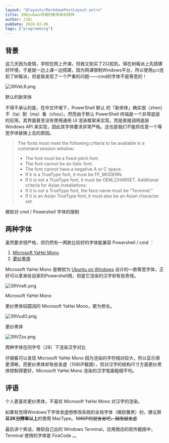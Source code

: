 ```yaml
---
layout: "@layouts/MarkdownPostLayout.astro"
title: 对Windows终端的新宋体说拜拜
author: J10c
pubDate: 2020-02-06
tags: ["programming"]
---
```


## 背景

这几天因为疫情，学校在网上开课，但我又刚买了2只舵机，得在树莓派上先搭建好环境，于是就一边上课一边搭建，因为网课限制Windows平台，所以使用`git`连到了树莓派，但是我发现了一个严重的问题——cmd的字体不是等宽的！

![39VeL6.png](https://cdn.j10ccc.xyz/static/blog/39VeL6.png)

默认的新宋体

不得不承认的是，在中文环境下，PowerShell 默认 的「新宋体」确实很（zhen）不（ta）耐（ma）看（chou）。然而由于默认 PowerShell 终端是一个非常底层的应用，其界面甚至没有使用通用 UI 渲染框架来实现，而是直接调用底层 Windows API 来实现，因此其字体要求非常严格。这也是我们不能将任意一个等宽字体替换上去的原因。

> The fonts must meet the following criteria to be available in a command session window:
> 
> -   The font must be a fixed-pitch font.
> -   The font cannot be an italic font.
> -   The font cannot have a negative A or C space.
> -   If it is a TrueType font, it must be FF_MODERN.
> -   If it is not a TrueType font, it must be OEM_CHARSET. Additional criteria for Asian installations:
> -   If it is not a TrueType font, the face name must be “Terminal.”
> -   If it is an Asian TrueType font, it must also be an Asian character set.

微软对 cmd / Powershell 字体的限制

## 两种字体

虽然要求很严格，但仍然有一两款比较好的字体能兼容 Powershell / cmd ：

1.  [Microsoft YaHei Mono](https://github.com/yakumioto/YaHei-Consolas-Hybrid-1.12)
2.  [更纱黑体](https://github.com/be5invis/Sarasa-Gothic/releases)

Microsoft YaHei Mono 是微软为 [Ubuntu on Windows](https://www.microsoft.com/zh-cn/p/ubuntu/9nblggh4msv6?activetab=pivot:overviewtab#) 设计的一款等宽字体，正好可以拿来给自家的Powershell用，但是它渲染的汉字却有些奇怪。

![39VneK.png](https://cdn.j10ccc.xyz/static/blog/39VneK.png)

Microsoft YaHei Mono

更纱黑体较圆润的 Microsoft YaHei Mono，更为修长。

![39VudO.png](https://cdn.j10ccc.xyz/static/blog/39VudO.png)

更纱黑体

![39VZsx.png](https://cdn.j10ccc.xyz/static/blog/39VZsx.png)

两种字体在同字号（28）下渲染汉字对比

仔细看可以发现 Microsoft YaHei Mono 因为渲染的字符相对较大，所以显示得更清晰，而更纱黑体却有些发虚（1080P截图），但对汉字的结构尺寸方面更纱黑体控制得更好，Microsoft YaHei Mono 渲染的汉字笔画粗细不均。

## 评语

个人更喜欢更纱黑体，不喜欢 Microsoft YaHei Mono 对汉字的渲染。

如果有觉得Windows下字体发虚想修改系统的全局字体（微软雅黑）的，建议屏幕**2K分辨率以上**的使用 MacType。~~1080P的就省省吧，越改越发虚~~

最后讲个笑话，微软自己出的 Windows Terminal，应用商店的软件截图中，Terminal 使用的字体是 FiraCode 。。

